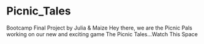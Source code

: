 # Picnic_Tales
Bootcamp Final Project by Julia &amp; Maize
Hey there, we are the Picnic Pals working on our new and exciting game The Picnic Tales...Watch This Space
